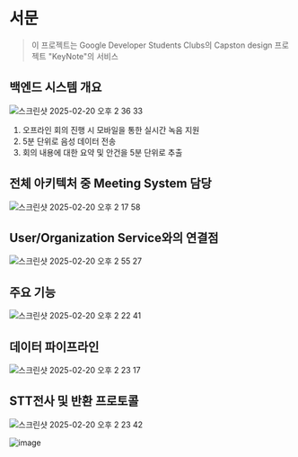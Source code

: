 # 서문
> 이 프로젝트는 Google Developer Students Clubs의 Capston design 프로젝트 "KeyNote"의 서비스

## 백엔드 시스템 개요
![스크린샷 2025-02-20 오후 2 36 33](https://github.com/user-attachments/assets/f04d7597-614f-4035-bd0d-581f9073329c)
1. 오프라인 회의 진행 시 모바일을 통한 실시간 녹음 지원
2. 5분 단위로 음성 데이터 전송
3. 회의 내용에 대한 요약 및 안건을 5분 단위로 추출

## 전체 아키텍처 중 Meeting System 담당
![스크린샷 2025-02-20 오후 2 17 58](https://github.com/user-attachments/assets/788024ac-fcc8-4e08-a32b-742ab17d046c)

 ## User/Organization Service와의 연결점
![스크린샷 2025-02-20 오후 2 55 27](https://github.com/user-attachments/assets/16530b08-728d-4c3e-90fe-12d38afef031)


## 주요 기능 
![스크린샷 2025-02-20 오후 2 22 41](https://github.com/user-attachments/assets/339daf15-0c4d-4ef9-ab7d-20182306c48c)

## 데이터 파이프라인
![스크린샷 2025-02-20 오후 2 23 17](https://github.com/user-attachments/assets/f708ec8a-7745-430f-8bdc-f937889fca45)

## STT전사 및 반환 프로토콜
![스크린샷 2025-02-20 오후 2 23 42](https://github.com/user-attachments/assets/2027f5d0-e865-439a-882c-49a95b74160e)



![image](https://github.com/user-attachments/assets/116565db-a98a-49ba-860c-f5e2020479e8)
